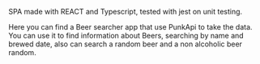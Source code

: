 SPA made with REACT and Typescript, tested with jest on unit testing.

Here you can find a Beer searcher app that use PunkApi to take the data.
You can use it to find information about Beers, searching by name and brewed date, also can search a random beer and a non alcoholic beer random.
